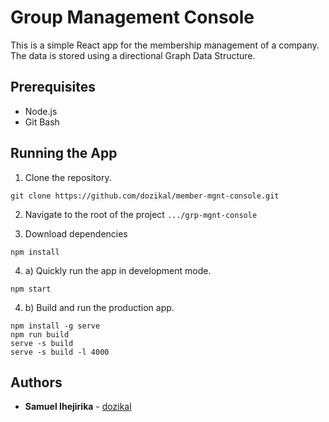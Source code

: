 
# Group Management Console

This is a simple React app for the membership management of a company. The data is stored using a directional Graph Data Structure.

## Prerequisites

* Node.js
* Git Bash

## Running the App

1) Clone the repository.
```
git clone https://github.com/dozikal/member-mgnt-console.git
```

2) Navigate to the root of the project
`
.../grp-mgnt-console
`

3) Download dependencies
```
npm install
```

4) a) Quickly run the app in development mode.
```
npm start
```

4) b) Build and run the production app.
```
npm install -g serve
npm run build
serve -s build
serve -s build -l 4000
```

## Authors

* **Samuel Ihejirika** - [dozikal](https://github.com/dozikal)
